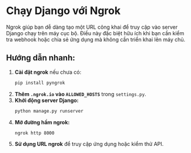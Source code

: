 # Chạy Django với Ngrok

Ngrok giúp bạn dễ dàng tạo một URL công khai để truy cập vào server Django chạy trên máy cục bộ. Điều này đặc biệt hữu ích khi bạn cần kiểm tra webhook hoặc chia sẻ ứng dụng mà không cần triển khai lên máy chủ.

## Hướng dẫn nhanh:
1. **Cài đặt ngrok** nếu chưa có:  
   ```sh
   pip install pyngrok
   ```
2. **Thêm `.ngrok.io` vào `ALLOWED_HOSTS`** trong `settings.py`.
3. **Khởi động server Django:**  
   ```sh
   python manage.py runserver
   ```
4. **Mở đường hầm ngrok:**  
   ```sh
   ngrok http 8000
   ```
5. **Sử dụng URL ngrok** để truy cập ứng dụng hoặc kiểm thử API.
